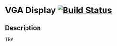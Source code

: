 # VGA Display [![Build Status](https://travis-ci.org/mshr-h/vga_display.svg?branch=master)](https://travis-ci.org/mshr-h/vga_display)
## Description
TBA

